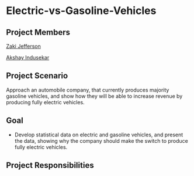 # Electric-vs-Gasoline-Vehicles

## Project Members
[Zaki Jefferson](https://github.com/jeffersonzaki)

[Akshay Indusekar](https://github.com/aindusekar)

## Project Scenario
Approach an automobile company, that currently produces majority gasoline vehicles, and show how they will be able to increase revenue by producing fully electric vehicles.

## Goal
- Develop statistical data on electric and gasoline vehicles, and present the data, showing why the company should make the switch to produce fully electric vehicles.

## Project Responsibilities
